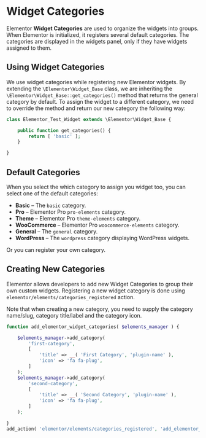# Widget Categories

Elementor **Widget Categories** are used to organize the widgets into groups. When Elementor is initialized, it registers several default categories. The categories are displayed in the widgets panel, only if they have widgets assigned to them.

## Using Widget Categories

We use widget categories while registering new Elementor widgets. By extending the `\Elementor\Widget_Base` class, we are inheriting the `\Elementor\Widget_Base::get_categories()` method that returns the general category by default. To assign the widget to a different category, we need to override the method and return our new category the following way:

```php {3-5}
class Elementor_Test_Widget extends \Elementor\Widget_Base {

	public function get_categories() {
		return [ 'basic' ];
	}

}
```

## Default Categories

When you select the which category to assign you widget too, you can select one of the default categories:

* **Basic** – The `basic` category.
* **Pro** – Elementor Pro `pro-elements` category.
* **Theme** – Elementor Pro `theme-elements` category.
* **WooCommerce** –  Elementor Pro `woocommerce-elements` category.
* **General** –  The `general` category.
* **WordPress** – The `wordpress` category displaying WordPress widgets.

Or you can register your own category.

## Creating New Categories

Elementor allows developers to add new Widget Categories to group their own custom widgets. Registering a new widget category is done using `elementor/elements/categories_registered` action.

Note that when creating a new category, you need to supply the category name/slug, category title/label and the category icon.

```php
function add_elementor_widget_categories( $elements_manager ) {

	$elements_manager->add_category(
		'first-category',
		[
			'title' => __( 'First Category', 'plugin-name' ),
			'icon' => 'fa fa-plug',
		]
	);
	$elements_manager->add_category(
		'second-category',
		[
			'title' => __( 'Second Category', 'plugin-name' ),
			'icon' => 'fa fa-plug',
		]
	);

}
add_action( 'elementor/elements/categories_registered', 'add_elementor_widget_categories' );
```
